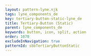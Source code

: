 ```yaml
---
layout: pattern-lyne.njk
tags: lyne_components_de
key: tertiary-button-static-lyne_de
title: Tertiary-Button (Static)
parent: lyne_components_de
keywords: button, icon, split, action
order: 1070
excludeInNavigation: true
patternId: sbbTertiaryButtonStatic
---
```

